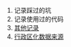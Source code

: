 1. 记录踩过的坑
2. 记录使用过的代码
3. [其他记录](mark.md)
4. [行政区化数据来源](http://www.stats.gov.cn/tjsj/tjbz/tjyqhdmhcxhfdm/)
